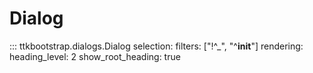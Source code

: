 # Dialog

::: ttkbootstrap.dialogs.Dialog
    selection:
        filters: ["!^_", "^__init__"]
    rendering:
        heading_level: 2
        show_root_heading: true